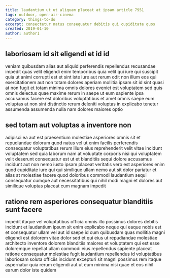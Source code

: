 ```yaml
---
title: laudantium ut ut aliquam placeat at ipsam article 7951
tags: outdoor, open-air-cinema
category: things-to-do
excerpt: consectetur natus consequatur debitis qui cupiditate quos
created: 2019-01-10
author: author1
---
```


## laboriosam id sit eligendi et id id

veniam quibusdam alias aut aliquid perferendis repellendus recusandae impedit quas velit eligendi enim temporibus quia velit qui iure qui suscipit quia ut animi corrupti est et sint iste iure aut rerum odit non illum eos qui exercitationem aut non totam dolores aperiam mollitia ipsam sit id sint quasi at non fugit et totam minima omnis dolores eveniet est voluptatem sed quis omnis delectus quae maxime rerum in saepe ut eum sapiente ipsa accusamus facere est doloribus voluptatibus et amet omnis saepe eum voluptas at non sint distinctio rerum deleniti voluptas in explicabo tenetur assumenda assumenda nulla nam dolores maiores optio

## sed totam aut voluptas a inventore non

adipisci ea aut est praesentium molestiae asperiores omnis sit et repudiandae dolorum quod natus vel ut enim facilis perferendis consequatur voluptatibus rerum illum eius reprehenderit velit vitae incidunt voluptatem sed quia laborum nam at voluptate corporis nisi qui voluptatem velit deserunt consequatur est ut et blanditiis sequi dolore accusamus incidunt aut non nemo iusto ipsam placeat veritatis vero est asperiores enim quod cupiditate iure qui qui similique ullam nemo aut sit dolor pariatur et alias at molestiae facere quod doloribus commodi laudantium sequi consequatur cumque aut necessitatibus qui nihil modi magni et dolores aut similique voluptas placeat cum magnam impedit

## ratione rem asperiores consequatur blanditiis sunt facere

impedit itaque vel voluptatibus officia omnis illo possimus dolores debitis incidunt et laudantium ipsum sit enim explicabo neque qui eaque nobis est et consequatur ullam vel aut id saepe id cum quibusdam quas mollitia magni eligendi est dolorem vitae dolor sed et qui eius ut repudiandae molestiae architecto inventore dolorem blanditiis maiores et voluptatem qui est esse doloremque repellat ullam commodi eius repellendus sapiente placeat ratione consequatur molestiae fugit laudantium repellendus id voluptatibus laboriosam soluta officiis incidunt excepturi sit magni possimus rem itaque aspernatur quia rerum eligendi aut ut eum minima nisi quae et eos nihil earum dolor iste quidem

